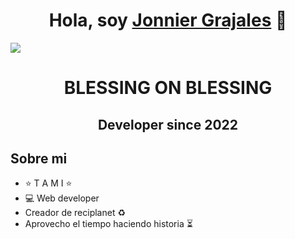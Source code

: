 <div align="center">
<h1 align="center">Hola, soy <a href="https://www.instagram.com/jonni.g21/">Jonnier Grajales</a> 👋</h1>
</div>
<img src="https://imagizer.imageshack.com/img924/8493/j8Nu5J.png">
<div align="center">
  <h1>BLESSING ON BLESSING</h1>
  <h2>Developer since 2022</h2>
</div>


## Sobre mi

- ⭐ T A M I ⭐ 
- 💻 Web developer
- Creador de reciplanet ♻
- Aprovecho el tiempo haciendo historia ⏳
<br>

